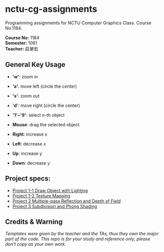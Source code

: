 # nctu-cg-assignments
Programming assignments for NCTU Computer Graphics Class. Course No.1184.

**Course No:** 1184  
**Semester:** 1061  
**Teacher:** 莊榮宏  

## General Key Usage
* **'w'**: zoom in  
* **'a'**: move left (circle the center)  
* **'s'**: zoom out  
* **'d'**: move right (circle the center)  

* **'1'~'9'**: select n-th object  
* **Mouse**: drag the selected object.  
* **Right**: increase x  
* **Left**: decrease x  
* **Up**: increase y  
* **Down**: decrease y  

## Project specs:
* [Project 1-1 Draw Object with Lighting](http://cggmwww.csie.nctu.edu.tw/index.php/11-course/73-assignment-1-phase-1-draw-object-with-lighting)  
* [Project 1-2 Texture Mapping](http://cggmwww.csie.nctu.edu.tw/index.php/11-course/78-assignment-1-phase-2-texture-mapping)  
* [Project 2 Multiple-pass Reflection and Depth of Field](http://cggmwww.csie.nctu.edu.tw/index.php/11-course/83-assignment-2-multiple-pass-reflection-and-depth-of-field)  
* [Project 3 Subdivision and Phong Shading](http://cggmwww.csie.nctu.edu.tw/index.php/2-uncategorised/84-assignment-3-subdivision-and-phong-shading)  

## Credits & Warning
*Templates were given by the teacher and the TAs, thus they own the major part of the code. This repo is for your study and reference only, please don't copy as your own work.*
